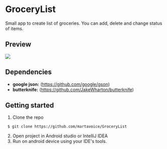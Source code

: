 # GroceryList
Small app to create list of groceries. You can add, delete and change status of items.

## Preview
![](demo.gif)

## Dependencies
* **google json:** (https://github.com/google/gson)
* **butterknife:** (https://github.com/JakeWharton/butterknife)

## Getting started
1. Clone the repo
```
 $ git clone https://github.com/martavoice/GroceryList
 ```
2. Open project in Android studio or IntelliJ IDEA
3. Run on android device using your IDE's tools.
